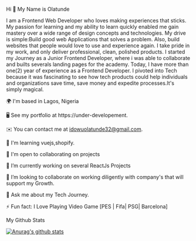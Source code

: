Hi 👋 My Name is Olatunde

I am a Frontend Web Developer who loves making experiences that sticks. My passion for learning and my ability to learn quickly enabled me gain mastery over a wide range of design concepts and technologies. My drive is simple:Build good web Applications that solves a problem. Also, build websites that people would love to use and experience again. I take pride in my work, and only deliver professional, clean, polished products. I started my Journey as a Junior Frontend Developer, where i was able to collaborate and builts severals landing pages for the academy. Today, I have more than one(2) year of experience as a Frontend Developer. I pivoted into Tech because it was fascinating to see how tech products could help individuals and organizations save time, save money and expedite processes.It's simply magical.

🌍  I'm based in Lagos, Nigeria

🖥️  See my portfolio at https://under-developement.

✉️  You can contact me at idowuolatunde32@gmail.com.

🧠  I'm learning vuejs,shopify.

🤝  I'm open to collaborating on projects

🔭 I’m currently working on several ReactJs Projects

👯 I’m looking to collaborate on working diligently with company's that will support my Growth.

💬 Ask me about my Tech Journey.

⚡ Fun fact: I Love Playing Video Game [PES | Fifa| PSG| Barcelona]


My Github Stats

[![Anurag's github stats](https://github-readme-stats.vercel.app/apiolatunde1=olatunde1)](https://github.com/olatunde1/github-readme-stats)


